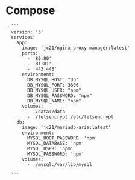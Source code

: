 # Compose
	- ```
	  version: '3'
	  services:
	    app:
	      image: 'jc21/nginx-proxy-manager:latest'
	      ports:
	        - '80:80'
	        - '81:81'
	        - '443:443'
	      environment:
	        DB_MYSQL_HOST: "db"
	        DB_MYSQL_PORT: 3306
	        DB_MYSQL_USER: "npm"
	        DB_MYSQL_PASSWORD: "npm"
	        DB_MYSQL_NAME: "npm"
	      volumes:
	        - ./data:/data
	        - ./letsencrypt:/etc/letsencrypt
	    db:
	      image: 'jc21/mariadb-aria:latest'
	      environment:
	        MYSQL_ROOT_PASSWORD: 'npm'
	        MYSQL_DATABASE: 'npm'
	        MYSQL_USER: 'npm'
	        MYSQL_PASSWORD: 'npm'
	      volumes:
	        - ./mysql:/var/lib/mysql
	  
	  ```